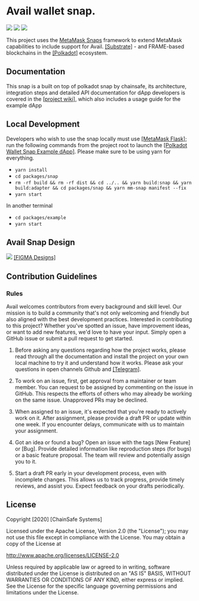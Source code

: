 # Avail wallet snap.

![](https://github.com/chainsafe/metamask-snap-polkadot/workflows/ci/badge.svg)
![](https://img.shields.io/github/issues-raw/chainsafe/metamask-snap-polkadot)
![](https://img.shields.io/github/license/chainsafe/metamask-snap-polkadot)

This project uses the <a href='https://metamask.io/snaps' target='_blank'>MetaMask Snaps</a> framework to extend MetaMask
capabilities to include support for Avail.
<a href='https://docs.substrate.io/' target='_blank'>[Substrate]</a> - and FRAME-based blockchains in the
<a href='https://www.polkadot.network/' target='_blank'>[Polkadot]</a> ecosystem.

## Documentation

This snap is a built on top of polkadot snap by chainsafe, its architecture, integration steps and detailed API documentation for dApp
developers is covered in the
<a href='https://github.com/ChainSafe/metamask-snap-polkadot/wiki' target='_blank'>[project wiki]</a>, which also includes a
usage guide for the example dApp

## Local Development

Developers who wish to use the snap locally must use <a href='https://metamask.io/flask/' target='_blank'>[MetaMask Flask]</a>;
run the following commands from the project root to launch the
<a href='https://github.com/ChainSafe/metamask-snap-polkadot/tree/master/packages/example' target='_blank'>[Polkadot Wallet Snap Example dApp]</a>.
Please make sure to be using yarn for everything.

- `yarn install`
- `cd packages/snap`
- `rm -rf build && rm -rf dist && cd ../.. && yarn build:snap && yarn build:adapter && cd packages/snap && yarn mm-snap manifest --fix`
- `yarn start` <br/>

In another terminal

- `cd packages/example`
- `yarn start`

## Avail Snap Design
![](./design.png)
<a href='https://www.figma.com/file/03bs8ccbT7nR1a8KTGTZJ6/Metamask-Avail-Snap-team-library?type=design&node-id=0%3A1&mode=design&t=5gQcjL32P2mcXtuv-1' target='_blank'>[FIGMA Designs]</a>

## Contribution Guidelines

### Rules

Avail welcomes contributors from every background and skill level. Our mission is to build a community that's not only welcoming and friendly but also aligned with the best development practices. Interested in contributing to this project? Whether you've spotted an issue, have improvement ideas, or want to add new features, we'd love to have your input. Simply open a GitHub issue or submit a pull request to get started.

1. Before asking any questions regarding how the project works, please read through all the documentation and install the project on your own local machine to try it and understand how it works. Please ask your questions in open channels Github and <a href='https://t.me/avail_uncharted/5' target='_blank'>[Telegram]</a>.

2. To work on an issue, first, get approval from a maintainer or team member. You can request to be assigned by commenting on the issue in GitHub. This respects the efforts of others who may already be working on the same issue. Unapproved PRs may be declined.

3. When assigned to an issue, it's expected that you're ready to actively work on it. After assignment, please provide a draft PR or update within one week. If you encounter delays, communicate with us to maintain your assignment.

4. Got an idea or found a bug? Open an issue with the tags [New Feature] or [Bug]. Provide detailed information like reproduction steps (for bugs) or a basic feature proposal. The team will review and potentially assign you to it.

5. Start a draft PR early in your development process, even with incomplete changes. This allows us to track progress, provide timely reviews, and assist you. Expect feedback on your drafts periodically.

## License

Copyright [2020] [ChainSafe Systems]

Licensed under the Apache License, Version 2.0 (the "License");
you may not use this file except in compliance with the License.
You may obtain a copy of the License at

http://www.apache.org/licenses/LICENSE-2.0

Unless required by applicable law or agreed to in writing, software
distributed under the License is distributed on an "AS IS" BASIS,
WITHOUT WARRANTIES OR CONDITIONS OF ANY KIND, either express or implied.
See the License for the specific language governing permissions and
limitations under the License.
